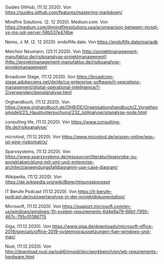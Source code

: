 Guides GitHub, (11.12.2020). Von https://guides.github.com/features/mastering-markdown/

Mindfire Solutions. (2. 12 2020). Medium.com. Von https://medium.com/@mindfiresolutions.usa/acomparison-between-mysql-vs-ms-sql-server-58b537e474be  

Nemo, J. M. (2. 12 2020). endoflife.date. Von https://endoflife.date/mariadb 

Melchior Neumann, (25.11.2020). Von [http://projektmanagement-manufaktur.de/risikoanalyse-projektmanagement](http://projektmanagement-manufaktur.de/risikoanalyse-projektmanagement)

Broadcom Stage, (11.12.2020). Von https://broadcom-stage.adobecqms.net/de/de/ca-enterprise-software/it-operations-management/digital-operational-intelligence/1-2/verwenden/dienstanalyse.html

Orghandbuch, (11.12.2020). Von https://www.orghandbuch.de/OHB/DE/Organisationshandbuch/2_Vorgehensmodell/23_Hauptuntersuchung/232_IstAnalyse/istanalyse-node.html

consulting life, (11.12.2020). Von https://www.consulting-life.de/risikoanalyse/

microtool, (11.12.2020). Von https://www.microtool.de/wissen-online/was-ist-eine-risikomatrix/

Sparxsystems, (11.12.2020). Von https://www.sparxsystems.de/ressourcen/literatur/leseprobe-zu-projektabwicklung-mit-uml-und-enterprise-architect/anwendungsfalldiagramm-use-case-diagram/

Wikipedia, (11.12.2020). Von https://de.wikipedia.org/wiki/Berechtigungskonzept

IT Berufe Podcast (11.12.2020). Von https://it-berufe-podcast.de/nutzwertanalyse-in-der-projektdokumentation/

Microsoft, (11.12.2020). Von https://support.microsoft.com/en-us/windows/windows-10-system-requirements-6d4e9a79-66bf-7950-467c-795cf0386715 

Giga, (11.12.2020). Von https://www.giga.de/downloads/microsoft-office-2019/specials/office-2019-systemvoraussetzungen-fuer-windows-und-mac/ 

Nust, (11.12.2020). Von http://download.nust.na/pub6/mysql/doc/workbench/en/wb-requirements-hardware.html
